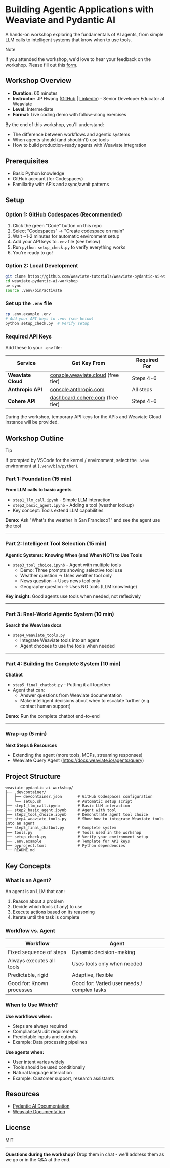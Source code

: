 # Building Agentic Applications with Weaviate and Pydantic AI

A hands-on workshop exploring the fundamentals of AI agents, from simple LLM calls to intelligent systems that know when to use tools.

> [!NOTE]
> If you attended the workshop, we'd love to hear your feedback on the workshop. Please fill out this [form](https://tally.so/r/nPVvre).

## Workshop Overview

- **Duration:** 60 minutes
- **Instructor:** JP Hwang ([GitHub](https://github.com/databyjp) | [LinkedIn](https://www.linkedin.com/in/jphwang/)) - Senior Developer Educator at Weaviate
- **Level:** Intermediate
- **Format:** Live coding demo with follow-along exercises

By the end of this workshop, you'll understand:
- The difference between workflows and agentic systems
- When agents should (and shouldn't) use tools
- How to build production-ready agents with Weaviate integration

## Prerequisites

- Basic Python knowledge
- GitHub account (for Codespaces)
- Familiarity with APIs and async/await patterns

## Setup

### Option 1: GitHub Codespaces (Recommended)
1. Click the green "Code" button on this repo
2. Select "Codespaces" → "Create codespace on main"
3. Wait ~1-2 minutes for automatic environment setup
4. Add your API keys to `.env` file (see below)
5. Run `python setup_check.py` to verify everything works
6. You're ready to go!

### Option 2: Local Development
```bash
git clone https://github.com/weaviate-tutorials/weaviate-pydantic-ai-workshop.git
cd weaviate-pydantic-ai-workshop
uv sync
source .venv/bin/activate
```

### Set up the `.env` file

```bash
cp .env.example .env
# Add your API keys to .env (see below)
python setup_check.py  # Verify setup
```

### Required API Keys

Add these to your `.env` file:

| Service | Get Key From | Required For |
|---------|-------------|--------------|
| **Weaviate Cloud** | [console.weaviate.cloud](https://console.weaviate.cloud/) (free tier) | Steps 4-6 |
| **Anthropic API** | [console.anthropic.com](https://console.anthropic.com/) | All steps |
| **Cohere API** | [dashboard.cohere.com](https://dashboard.cohere.com/) (free tier) | Steps 4-6 |

During the workshop, temporary API keys for the APIs and Weaviate Cloud instance will be provided.

## Workshop Outline

> [!TIP]
> If prompted by VSCode for the kernel / environment, select the `.venv` environment at (`.venv/bin/python`).

### Part 1: Foundation (15 min)
**From LLM calls to basic agents**

- `step1_llm_call.ipynb` - Simple LLM interaction
- `step2_basic_agent.ipynb` - Adding a tool (weather lookup)
- Key concept: Tools extend LLM capabilities

**Demo:** Ask "What's the weather in San Francisco?" and see the agent use the tool

---

### Part 2: Intelligent Tool Selection (15 min)
**Agentic Systems: Knowing When (and When NOT) to Use Tools**

- `step3_tool_choice.ipynb` - Agent with multiple tools
    - Demo: Three prompts showing selective tool use
    - Weather question → Uses weather tool only
    - News question → Uses news tool only
    - Geography question → Uses NO tools (LLM knowledge)

**Key insight:** Good agents use tools when needed, not
reflexively

---

### Part 3: Real-World Agentic System (10 min)
**Search the Weaviate docs**

- `step4_weaviate_tools.py`
    - Integrate Weaviate tools into an agent
    - Agent chooses to use the tools when needed

---

### Part 4: Building the Complete System (10 min)
**Chatbot**

- `step5_final_chatbot.py` - Putting it all together
- Agent that can:
  - Answer questions from Weaviate documentation
  - Make intelligent decisions about when to escalate further (e.g. contact human support)

**Demo:** Run the complete chatbot end-to-end

---

### Wrap-up (5 min)
**Next Steps & Resources**

- Extending the agent (more tools, MCPs, streaming responses)
- Weaviate Query Agent (https://docs.weaviate.io/agents/query)

## Project Structure

```
weaviate-pydantic-ai-workshop/
├── .devcontainer/
│   ├── devcontainer.json       # GitHub Codespaces configuration
│   └── setup.sh                # Automatic setup script
├── step1_llm_call.ipynb        # Basic LLM interaction
├── step2_basic_agent.ipynb     # Agent with tool
├── step3_tool_choice.ipynb     # Demonstrate agent tool choice
├── step4_weaviate_tools.py     # Show how to integrate Weaviate tools into an agent
├── step5_final_chatbot.py      # Complete system
├── tools.py                    # Tools used in the workshop
├── setup_check.py              # Verify your environment setup
├── .env.example                # Template for API keys
├── pyproject.toml              # Python dependencies
└── README.md
```

## Key Concepts

### What is an Agent?
An agent is an LLM that can:
1. Reason about a problem
2. Decide which tools (if any) to use
3. Execute actions based on its reasoning
4. Iterate until the task is complete

### Workflow vs. Agent

| Workflow | Agent |
|----------|-------|
| Fixed sequence of steps | Dynamic decision-making |
| Always executes all tools | Uses tools only when needed |
| Predictable, rigid | Adaptive, flexible |
| Good for: Known processes | Good for: Varied user needs / complex tasks |

### When to Use Which?

**Use workflows when:**
- Steps are always required
- Compliance/audit requirements
- Predictable inputs and outputs
- Example: Data processing pipelines

**Use agents when:**
- User intent varies widely
- Tools should be used conditionally
- Natural language interaction
- Example: Customer support, research assistants

## Resources

- [Pydantic AI Documentation](https://ai.pydantic.dev/)
- [Weaviate Documentation](https://weaviate.io/developers/weaviate)

## License

MIT

---

**Questions during the workshop?** Drop them in chat - we'll address them as we go or in the Q&A at the end.
```
